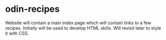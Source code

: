 # odin-recipes
Website will contain a main index page which will contain links to a few recipes.
Initially will be used to develop HTML skills. Will revisit later to style it with CSS.